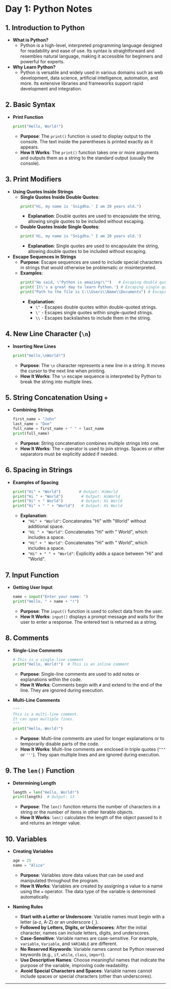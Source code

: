 # Day 1: Python Notes

## 1. **Introduction to Python**
   - **What is Python?**
     - Python is a high-level, interpreted programming language designed for readability and ease of use. Its syntax is straightforward and resembles natural language, making it accessible for beginners and powerful for experts.
   - **Why Learn Python?**
     - Python is versatile and widely used in various domains such as web development, data science, artificial intelligence, automation, and more. Its extensive libraries and frameworks support rapid development and integration.

## 2. **Basic Syntax**
   - **Print Function**
     ```python
     print("Hello, World!")
     ```
     - **Purpose**: The `print()` function is used to display output to the console. The text inside the parentheses is printed exactly as it appears.
     - **How It Works**: The `print()` function takes one or more arguments and outputs them as a string to the standard output (usually the console).

## 3. **Print Modifiers**
   - **Using Quotes Inside Strings**
     - **Single Quotes Inside Double Quotes**:
       ```python
       print("Hi, my name is 'Snigdha.' I am 20 years old.")
       ```
       - **Explanation**: Double quotes are used to encapsulate the string, allowing single quotes to be included without escaping.
     - **Double Quotes Inside Single Quotes**:
       ```python
       print('Hi, my name is "Snigdha." I am 20 years old.')
       ```
       - **Explanation**: Single quotes are used to encapsulate the string, allowing double quotes to be included without escaping.
   - **Escape Sequences in Strings**
     - **Purpose**: Escape sequences are used to include special characters in strings that would otherwise be problematic or misinterpreted.
     - **Examples**:
       ```python
       print("He said, \"Python is amazing!\"")   # Escaping double quotes
       print('It\'s a great day to learn Python.') # Escaping single quote
       print("Path to the file is C:\\Users\\Name\\Documents") # Escaping backslashes
       ```
       - **Explanation**: 
         - `\"` - Escapes double quotes within double-quoted strings.
         - `\'` - Escapes single quotes within single-quoted strings.
         - `\\` - Escapes backslashes to include them in the string.

## 4. **New Line Character (`\n`)**
   - **Inserting New Lines**
     ```python
     print("Hello,\nWorld!")
     ```
     - **Purpose**: The `\n` character represents a new line in a string. It moves the cursor to the next line when printing.
     - **How It Works**: The `\n` escape sequence is interpreted by Python to break the string into multiple lines.

## 5. **String Concatenation Using `+`**
   - **Combining Strings**
     ```python
     first_name = "John"
     last_name = "Doe"
     full_name = first_name + " " + last_name
     print(full_name)
     ```
     - **Purpose**: String concatenation combines multiple strings into one.
     - **How It Works**: The `+` operator is used to join strings. Spaces or other separators must be explicitly added if needed.

## 6. **Spacing in Strings**
   - **Examples of Spacing**
     ```python
     print("Hi" + "World")        # Output: HiWorld
     print("Hi " + "World")        # Output: HiWorld
     print("Hi" + " World")        # Output: Hi World
     print("Hi" + " " + "World")   # Output: Hi World
     ```
     - **Explanation**:
       - `"Hi" + "World"`: Concatenates "Hi" with "World" without additional space.
       - `"Hi " + "World"`: Concatenates "Hi" with " World", which includes a space.    
       - `"Hi" + " World"`: Concatenates "Hi" with " World", which includes a space.
       - `"Hi" + " " + "World"`: Explicitly adds a space between "Hi" and "World".

## 7. **Input Function**
   - **Getting User Input**
     ```python
     name = input("Enter your name: ")
     print("Hello, " + name + "!")
     ```
     - **Purpose**: The `input()` function is used to collect data from the user.
     - **How It Works**: `input()` displays a prompt message and waits for the user to enter a response. The entered text is returned as a string.

## 8. **Comments**
   - **Single-Line Comments**
     ```python
     # This is a single-line comment
     print("Hello, World!")  # This is an inline comment
     ```
     - **Purpose**: Single-line comments are used to add notes or explanations within the code.
     - **How It Works**: Comments begin with `#` and extend to the end of the line. They are ignored during execution.

   - **Multi-Line Comments**
     ```python
     """
     This is a multi-line comment.
     It can span multiple lines.
     """
     print("Hello, World!")
     ```
     - **Purpose**: Multi-line comments are used for longer explanations or to temporarily disable parts of the code.
     - **How It Works**: Multi-line comments are enclosed in triple quotes (`"""` or `'''`). They span multiple lines and are ignored during execution.

## 9. **The `len()` Function**
   - **Determining Length**
     ```python
     length = len("Hello, World!")
     print(length)  # Output: 13
     ```
     - **Purpose**: The `len()` function returns the number of characters in a string or the number of items in other iterable objects.
     - **How It Works**: `len()` calculates the length of the object passed to it and returns an integer value.

## 10. **Variables**
   - **Creating Variables**
     ```python
     age = 25
     name = "Alice"
     ```
     - **Purpose**: Variables store data values that can be used and manipulated throughout the program.
     - **How It Works**: Variables are created by assigning a value to a name using the `=` operator. The data type of the variable is determined automatically.

   - **Naming Rules**
     - **Start with a Letter or Underscore**: Variable names must begin with a letter (a-z, A-Z) or an underscore (`_`).
     - **Followed by Letters, Digits, or Underscores**: After the initial character, names can include letters, digits, and underscores.
     - **Case-Sensitive**: Variable names are case-sensitive. For example, `variable`, `Variable`, and `VARIABLE` are different.
     - **No Reserved Keywords**: Variable names cannot be Python reserved keywords (e.g., `if`, `while`, `class`, `import`).
     - **Use Descriptive Names**: Choose meaningful names that indicate the purpose of the variable, improving code readability.
     - **Avoid Special Characters and Spaces**: Variable names cannot include spaces or special characters (other than underscores).

---
